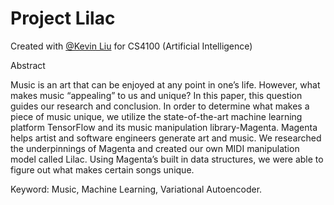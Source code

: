 # Project Lilac


Created with [@Kevin Liu](https://github.com/kevinjqliu) for CS4100 (Artificial Intelligence)


Abstract

Music is an art that can be enjoyed at any point in one’s life. However, what makes music “appealing” to us and unique? In this paper, this question guides our research and conclusion. In order to determine what makes a piece of music unique, we utilize the state-of-the-art machine learning platform TensorFlow and its music manipulation library-Magenta. Magenta helps artist and software engineers generate art and music. We researched the underpinnings of Magenta and created our own MIDI manipulation model called Lilac. Using Magenta’s built in data structures, we were able to figure out what makes certain songs unique.
 
Keyword: Music, Machine Learning, Variational Autoencoder.
 
